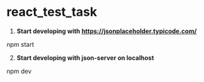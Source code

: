 # react_test_task

1.  **Start developing with https://jsonplaceholder.typicode.com/**

npm start

2.  **Start developing with json-server on localhost**

npm dev

